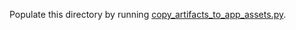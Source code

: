 Populate this directory by running [copy_artifacts_to_app_assets.py](../../../../../../copy_artifacts_to_app_assets.py).
